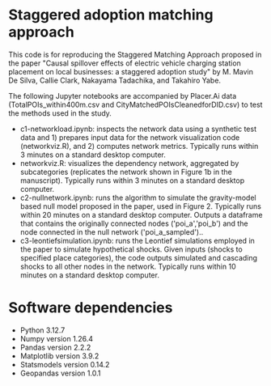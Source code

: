 # Staggered adoption matching approach
This code is for reproducing the Staggered Matching Approach proposed in the paper "Causal spillover effects of electric vehicle charging station placement on local businesses: a staggered adoption study" by M. Mavin De Silva, Callie Clark, Nakayama Tadachika, and Takahiro Yabe.

The following Jupyter notebooks are accompanied by Placer.Ai data (TotalPOIs_within400m.csv and CityMatchedPOIsCleanedforDID.csv) to test the methods used in the study.

- c1-networkload.ipynb: inspects the network data using a synthetic test data and 1) prepares input data for the network visualization code (networkviz.R), and 2) computes network metrics. Typically runs within 3 minutes on a standard desktop computer.
- networkviz.R: visualizes the dependency network, aggregated by subcategories (replicates the network shown in Figure 1b in the manuscript). Typically runs within 3 minutes on a standard desktop computer.
- c2-nullnetwork.ipynb: runs the algorithm to simulate the gravity-model based null model proposed in the paper, used in Figure 2. Typically runs within 20 minutes on a standard desktop computer. Outputs a dataframe that contains the originally connected nodes ('poi_a','poi_b') and the node connected in the null network ('poi_a_sampled')..
- c3-leontiefsimulation.ipynb: runs the Leontief simulations employed in the paper to simulate hypothetical shocks. Given inputs (shocks to specified place categories), the code outputs simulated and cascading shocks to all other nodes in the network. Typically runs within 10 minutes on a standard desktop computer.

# Software dependencies
- Python 3.12.7
- Numpy version 1.26.4
- Pandas version 2.2.2
- Matplotlib version 3.9.2
- Statsmodels version 0.14.2
- Geopandas version 1.0.1



